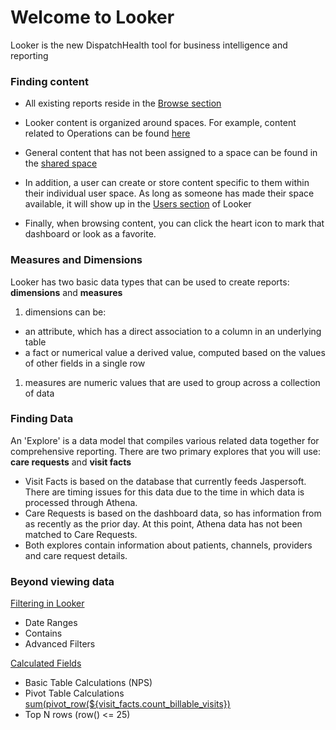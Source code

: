 # Welcome to Looker

Looker is the new DispatchHealth tool for business intelligence and reporting

### Finding content

+ All existing reports reside in the [Browse section](https://dispatchhealth.looker.com/browse)

+ Looker content is organized around spaces. For example, content related to Operations can be found [here](https://dispatchhealth.looker.com/spaces/44)

+ General content that has not been assigned to a space can be found in the [shared space](https://dispatchhealth.looker.com/spaces/home)

+ In addition, a user can create or store content specific to them within their individual user space.  As long as someone has made their space available, it will show up in the [Users section](https://dispatchhealth.looker.com/spaces/users) of Looker

+ Finally, when browsing content, you can click the heart icon to mark that dashboard or look as a favorite.

### Measures and Dimensions

Looker has two basic data types that can be used to create reports: **dimensions** and **measures**

1. dimensions can be:
+ an attribute, which has a direct association to a column in an underlying table
+ a fact or numerical value
 a derived value, computed based on the values of other fields in a single row

1. measures are numeric values that are used to group across a collection of data

### Finding Data

An 'Explore' is a data model that compiles various related data together for comprehensive reporting.
There are two primary explores that you will use: **care requests** and **visit facts**

* Visit Facts is based on the database that currently feeds Jaspersoft.  There are timing issues for this data due to the time in which data is processed through Athena.
* Care Requests is based on the dashboard data, so has information from as recently as the prior day.  At this point, Athena data has not been matched to Care Requests.
* Both explores contain information about patients, channels, providers and care request details.

### Beyond viewing data

[Filtering in Looker](https://docs.looker.com/reference/filter-expressions)

+ Date Ranges
+ Contains
+ Advanced Filters

[Calculated Fields](https://docs.looker.com/exploring-data/using-table-calculations)

+ Basic Table Calculations (NPS)
+ Pivot Table Calculations [sum(pivot_row(${visit_facts.count_billable_visits})](https://discourse.looker.com/t/aggregating-across-rows-row-totals-in-table-calculations-3-36/1894)
+ Top N rows (row() <= 25)
